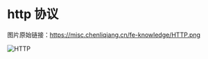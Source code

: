 # http 协议

图片原始链接：https://misc.chenliqiang.cn/fe-knowledge/HTTP.png

![HTTP](https://misc.chenliqiang.cn/fe-knowledge/HTTP.png)
